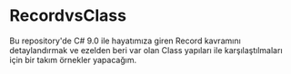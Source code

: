 # RecordvsClass
Bu repository'de C# 9.0 ile hayatımıza giren Record kavramını detaylandırmak ve ezelden beri var olan Class yapıları ile karşılaştılmaları için bir takım örnekler yapacağım.
